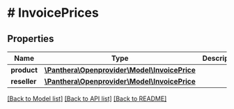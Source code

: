 # # InvoicePrices

## Properties

Name | Type | Description | Notes
------------ | ------------- | ------------- | -------------
**product** | [**\Panthera\Openprovider\Model\InvoicePrice**](InvoicePrice.md) |  | [optional]
**reseller** | [**\Panthera\Openprovider\Model\InvoicePrice**](InvoicePrice.md) |  | [optional]

[[Back to Model list]](../../README.md#models) [[Back to API list]](../../README.md#endpoints) [[Back to README]](../../README.md)
